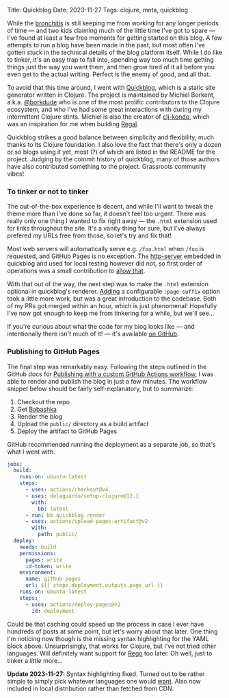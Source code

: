 Title: Quickblog
Date: 2023-11-27
Tags: clojure, meta, quickblog

While the [bronchitis](bronchitis) is still keeping me from working for any longer periods of time — and two kids claiming much of the little time I've got to spare — I've found at least a few free moments for getting started on this blog. A few attempts to run a blog have been made in the past, but most often I've gotten stuck in the technical details of the blog platform itself. While I do like to tinker, it's an easy trap to fall into, spending way too much time getting things just the way you want them, and then grow tired of it all before you even get to the actual writing. Perfect is the enemy of good, and all that.

To avoid that this time around, I went with [Quickblog](https://github.com/borkdude/quickblog/), which is a static site generator written in Clojure. The project is maintained by Michiel Borkent, a.k.a. [@borkdude](https://github.com/borkdude) who is one of the most prolific contributors to the Clojure ecosystem, and who I've had some great interactions with during my intermittent Clojure stints. Michiel is also the creator of [clj-kondo](https://github.com/clj-kondo/clj-kondo), which was an inspiration for me when building [Regal](https://github.com/styraInc/regal).

Quickblog strikes a good balance between simplicity and flexibility, much thanks to its Clojure foundation. I also love the fact that there's only a dozen or so blogs using it yet, most (?) of which are listed in the README for the project. Judging by the commit history of quickblog, many of those authors have also contributed something to the project. Grassroots community vibes!

### To tinker or not to tinker

The out-of-the-box experience is decent, and while I'll want to tweak the theme more than I've done so far, it doesn't feel too urgent. There was really only one thing I wanted to fix right away — the `.html` extension used for links throughout the site. It's a vanity thing for sure, but I've always prefered my URLs free from those, so let's try and fix that!

Most web servers will automatically serve e.g. `/foo.html` when `/foo` is requested, and GitHub Pages is no exception. The [http-server](https://github.com/babashka/http-server) embedded in quickblog and used for local testing however did not, so first order of operations was a small contribution to [allow that](https://github.com/babashka/http-server/pull/10).

With that out of the way, the next step was to make the `.html` extension optional in quickblog's renderer. [Adding](https://github.com/borkdude/quickblog/pull/79) a configurable `:page-suffix` option took a little more work, but was a great introduction to the codebase. Both of my PRs got merged within an hour, which is just phenomenal! Hopefully I've now got enough to keep me from tinkering for a while, but we'll see...

If you're curious about what the code for my blog looks like — and intentionally there isn't much of it! — it's available [on GitHub](https://github.com/anderseknert/blog).

### Publishing to GitHub Pages

The final step was remarkably easy. Following the steps outlined in the GitHub docs for [Publishing with a custom GitHub Actions workflow]( https://docs.github.com/en/pages/getting-started-with-github-pages/configuring-a-publishing-source-for-your-github-pages-site#publishing-with-a-custom-github-actions-workflow), I was able to render and publish the blog in just a few minutes. The workflow snippet below should be fairly self-explanatory, but to summarize:

1. Checkout the repo
2. Get [Babashka](https://github.com/babashka/babashka)
3. Render the blog
4. Upload the `public/` directory as a build artifact
5. Deploy the artifact to GitHub Pages

GitHub recommended running the deployment as a separate job, so that's what I went with.

```yaml
jobs:
  build:
    runs-on: ubuntu-latest
    steps:
      - uses: actions/checkout@v4
      - uses: delaguardo/setup-clojure@12.1
        with:
          bb: latest
      - run: bb quickblog render
      - uses: actions/upload-pages-artifact@v2
        with:
          path: public/
  deploy:
    needs: build
    permissions:
      pages: write
      id-token: write
    environment:
      name: github-pages
      url: ${{ steps.deployment.outputs.page_url }}
    runs-on: ubuntu-latest
    steps:
      - uses: actions/deploy-pages@v2
        id: deployment
```

Could be that caching could speed up the process in case I ever have hundreds of posts at some point, but let's worry about that later. One thing I'm noticing now though is the missing syntax highlighting for the YAML block above. Unsurprisingly, that works for Clojure, but I've not tried other languages. Will definitely want support for [Rego](https://www.openpolicyagent.org/docs/latest/policy-language/) too later. Oh well, just to tinker a _little_ more...

**Update 2023-11-27:** Syntax highlighting fixed. Turned out to be rather simple to simply pick whatever languages one would [want](https://prismjs.com/download.html#themes=prism&languages=markup+css+clike+javascript). Also now included in local distribution rather than fetched from CDN.
